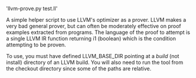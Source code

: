 
'llvm-prove.py test.ll'

A simple helper script to use LLVM's optimizer as a prover.  LLVM makes a very bad general prover, but can often be moderately effective on proof examples extracted from programs.  The language of the proof to attempt is a single LLVM IR function returning i1 (boolean) which is the condition attempting to be proven.  

To use, you must have defined LLVM_BASE_DIR pointing at a *build* (not install) directory of an LLVM build.  You will also need to run the tool from the checkout directory since some of the paths are relative.
